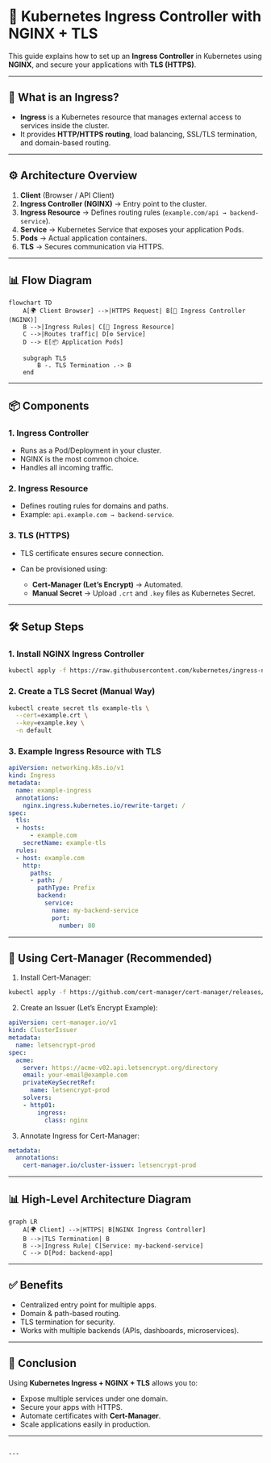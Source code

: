 


# 🚀 Kubernetes Ingress Controller with NGINX + TLS

This guide explains how to set up an **Ingress Controller** in Kubernetes using **NGINX**, and secure your applications with **TLS (HTTPS)**.  

---

## 📘 What is an Ingress?
- **Ingress** is a Kubernetes resource that manages external access to services inside the cluster.  
- It provides **HTTP/HTTPS routing**, load balancing, SSL/TLS termination, and domain-based routing.  

---

## ⚙️ Architecture Overview

1. **Client** (Browser / API Client)  
2. **Ingress Controller (NGINX)** → Entry point to the cluster.  
3. **Ingress Resource** → Defines routing rules (`example.com/api → backend-service`).  
4. **Service** → Kubernetes Service that exposes your application Pods.  
5. **Pods** → Actual application containers.  
6. **TLS** → Secures communication via HTTPS.

---

## 📊 Flow Diagram

```mermaid
flowchart TD
    A[🌍 Client Browser] -->|HTTPS Request| B[🔐 Ingress Controller (NGINX)]
    B -->|Ingress Rules| C[📜 Ingress Resource]
    C -->|Routes traffic| D[⚙️ Service]
    D --> E[📦 Application Pods]

    subgraph TLS
        B -. TLS Termination .-> B
    end
````

---

## 📦 Components

### 1. **Ingress Controller**

* Runs as a Pod/Deployment in your cluster.
* NGINX is the most common choice.
* Handles all incoming traffic.

### 2. **Ingress Resource**

* Defines routing rules for domains and paths.
* Example: `api.example.com → backend-service`.

### 3. **TLS (HTTPS)**

* TLS certificate ensures secure connection.
* Can be provisioned using:

  * **Cert-Manager (Let’s Encrypt)** → Automated.
  * **Manual Secret** → Upload `.crt` and `.key` files as Kubernetes Secret.

---

## 🛠️ Setup Steps

### 1. Install NGINX Ingress Controller

```bash
kubectl apply -f https://raw.githubusercontent.com/kubernetes/ingress-nginx/main/deploy/static/provider/cloud/deploy.yaml
```

### 2. Create a TLS Secret (Manual Way)

```bash
kubectl create secret tls example-tls \
  --cert=example.crt \
  --key=example.key \
  -n default
```

### 3. Example Ingress Resource with TLS

```yaml
apiVersion: networking.k8s.io/v1
kind: Ingress
metadata:
  name: example-ingress
  annotations:
    nginx.ingress.kubernetes.io/rewrite-target: /
spec:
  tls:
  - hosts:
      - example.com
    secretName: example-tls
  rules:
  - host: example.com
    http:
      paths:
      - path: /
        pathType: Prefix
        backend:
          service:
            name: my-backend-service
            port:
              number: 80
```

---

## 🔐 Using Cert-Manager (Recommended)

1. Install Cert-Manager:

```bash
kubectl apply -f https://github.com/cert-manager/cert-manager/releases/download/v1.15.0/cert-manager.yaml
```

2. Create an Issuer (Let’s Encrypt Example):

```yaml
apiVersion: cert-manager.io/v1
kind: ClusterIssuer
metadata:
  name: letsencrypt-prod
spec:
  acme:
    server: https://acme-v02.api.letsencrypt.org/directory
    email: your-email@example.com
    privateKeySecretRef:
      name: letsencrypt-prod
    solvers:
    - http01:
        ingress:
          class: nginx
```

3. Annotate Ingress for Cert-Manager:

```yaml
metadata:
  annotations:
    cert-manager.io/cluster-issuer: letsencrypt-prod
```

---

## 📊 High-Level Architecture Diagram

```mermaid
graph LR
    A[🌍 Client] -->|HTTPS| B[NGINX Ingress Controller]
    B -->|TLS Termination| B
    B -->|Ingress Rule| C[Service: my-backend-service]
    C --> D[Pod: backend-app]
```

---

## ✅ Benefits

* Centralized entry point for multiple apps.
* Domain & path-based routing.
* TLS termination for security.
* Works with multiple backends (APIs, dashboards, microservices).

---

## 🚀 Conclusion

Using **Kubernetes Ingress + NGINX + TLS** allows you to:

* Expose multiple services under one domain.
* Secure your apps with HTTPS.
* Automate certificates with **Cert-Manager**.
* Scale applications easily in production.

---

```

---

```
